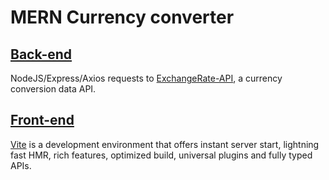 # MERN Currency converter

## **[Back-end](/currency-converter/backend/)**
NodeJS/Express/Axios requests to [ExchangeRate-API](https://www.exchangerate-api.com), a currency conversion data API.

## **[Front-end](/currency-converter/frontend/)**
[Vite](https://vitejs.dev/) is a development environment that offers instant server start, lightning fast HMR, rich features, optimized build, universal plugins and fully typed APIs.